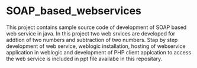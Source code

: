 # SOAP_based_webservices
This project contains sample source code of development of SOAP based web service in java. In this project two web srvices are developed for addtion of two numbers and subtraction of two numbers. Stap by step development of web service, weblogic installation, hosting of webservice application in weblogic and development of PHP client applcation to access the web service is included in ppt file availabe in this repositary.  
